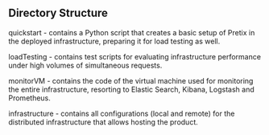 ## Directory Structure

quickstart - contains a Python script that creates a basic setup of Pretix in the deployed infrastructure, preparing it for load testing as well.

loadTesting - contains test scripts for evaluating infrastructure performance under high volumes of simultaneous requests.

monitorVM - contains the code of the virtual machine used for monitoring the entire infrastructure, resorting to Elastic Search, Kibana, Logstash and Prometheus.

infrastructure - contains all configurations (local and remote) for the distributed infrastructure that allows hosting the product.
